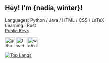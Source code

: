 ## Hey! I'm {nadia, winter}!

Languages: Python / Java / HTML / CSS / LaTeX\
Learning : Rust\
[Public Keys](https://github.com/nyadiia.keys)

[<img src='https://cdn.simpleicons.org/github/ff006f' alt='github' height='32'>](https://github.com/nyadiia)  [<img src='https://cdn.simpleicons.org/twitter/ff006f' alt='twitter' height='32'>](https://twitter.com/PASTELPARASIlE)  [<img src='https://cdn.simpleicons.org/icloud/ff006f' alt='website' height='32'>](mikufan.page)  

[![Top Langs](https://github-readme-stats.vercel.app/api/top-langs/?username=nyadiia&layout=compact&theme=radical&title_color=ff006f&bg_color=000000)](https://github.com/anuraghazra/github-readme-stats)
